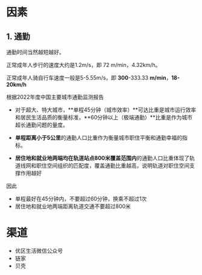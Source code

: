 # 因素

## 1. 通勤

通勤时间当然越短越好。



正常成年人步行的速度大约是1.2m/s，即 72 m/min，4.32km/h。

正常成年人骑自行车速度一般是5-5.55m/s，即 **300**-333.33 **m/min**，**18-20km/h**



根据2022年度中国主要城市通勤监测报告

- 对于超大、特大城市，**单程45分钟（城市效率）**可达比重是城市运行效率和居民生活品质的衡量标准，**60分钟以上（极端通勤）**比重是作为城市超长通勤问题的量度。

- **单程距离小于5公里**的通勤人口比重作为衡量城市职住平衡和通勤幸福的指标。
- **居住地和就业地两端均在轨道站点800米覆盖范围内**的通勤人口比重体现了轨道线网和职住空间组织的匹配度，覆盖通勤比重越高，说明轨道对职住空间支撑作用越好



因此

- 单程最好在45分钟内，不要超过60分钟，换乘不超过1次
- 居住地和就业地两端距离轨道交通不要超过800米

# 渠道

- 优区生活微信公众号
- 链家
- 贝壳

